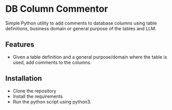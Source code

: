 # DB Column Commentor

Simple Python utility to add comments to database columns using table definitions, business domain or general purpose of the tables and LLM.

## Features

- Given a table definition and a general purpose/domain where the table is used, add comments to the columns.

## Installation
 - Clone the repository
 - Install the requirements
 - Run the python script using python3.